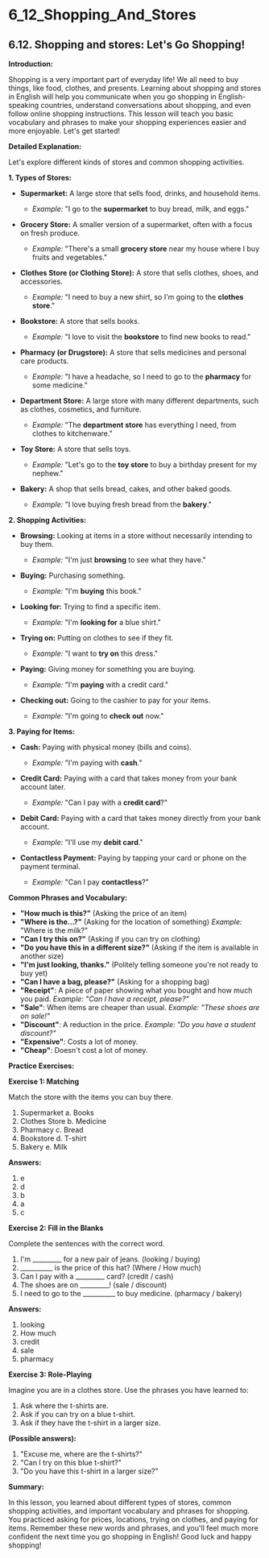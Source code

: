 # 6_12_Shopping_And_Stores

## 6.12. Shopping and stores: Let's Go Shopping!

**Introduction:**

Shopping is a very important part of everyday life! We all need to buy things, like food, clothes, and presents. Learning about shopping and stores in English will help you communicate when you go shopping in English-speaking countries, understand conversations about shopping, and even follow online shopping instructions. This lesson will teach you basic vocabulary and phrases to make your shopping experiences easier and more enjoyable. Let's get started!

**Detailed Explanation:**

Let's explore different kinds of stores and common shopping activities.

**1. Types of Stores:**

*   **Supermarket:** A large store that sells food, drinks, and household items.
    *   *Example:* "I go to the **supermarket** to buy bread, milk, and eggs."

*   **Grocery Store:** A smaller version of a supermarket, often with a focus on fresh produce.
    *   *Example:* "There's a small **grocery store** near my house where I buy fruits and vegetables."

*   **Clothes Store (or Clothing Store):** A store that sells clothes, shoes, and accessories.
    *   *Example:* "I need to buy a new shirt, so I'm going to the **clothes store**."

*   **Bookstore:** A store that sells books.
    *   *Example:* "I love to visit the **bookstore** to find new books to read."

*   **Pharmacy (or Drugstore):** A store that sells medicines and personal care products.
    *   *Example:* "I have a headache, so I need to go to the **pharmacy** for some medicine."

*   **Department Store:** A large store with many different departments, such as clothes, cosmetics, and furniture.
    *   *Example:* "The **department store** has everything I need, from clothes to kitchenware."

*   **Toy Store:** A store that sells toys.
    *   *Example:* "Let's go to the **toy store** to buy a birthday present for my nephew."

*   **Bakery:** A shop that sells bread, cakes, and other baked goods.
    *   *Example:* "I love buying fresh bread from the **bakery**."

**2. Shopping Activities:**

*   **Browsing:** Looking at items in a store without necessarily intending to buy them.
    *   *Example:* "I'm just **browsing** to see what they have."

*   **Buying:** Purchasing something.
    *   *Example:* "I'm **buying** this book."

*   **Looking for:** Trying to find a specific item.
    *   *Example:* "I'm **looking for** a blue shirt."

*   **Trying on:** Putting on clothes to see if they fit.
    *   *Example:* "I want to **try on** this dress."

*   **Paying:** Giving money for something you are buying.
    *   *Example:* "I'm **paying** with a credit card."

*   **Checking out:** Going to the cashier to pay for your items.
    *   *Example:* "I'm going to **check out** now."

**3. Paying for Items:**

*   **Cash:** Paying with physical money (bills and coins).
    *   *Example:* "I'm paying with **cash**."

*   **Credit Card:** Paying with a card that takes money from your bank account later.
    *   *Example:* "Can I pay with a **credit card**?"

*   **Debit Card:** Paying with a card that takes money directly from your bank account.
    *   *Example:* "I'll use my **debit card**."

*   **Contactless Payment:** Paying by tapping your card or phone on the payment terminal.
    *   *Example:* "Can I pay **contactless**?"

**Common Phrases and Vocabulary:**

*   **"How much is this?"** (Asking the price of an item)
*   **"Where is the...?"** (Asking for the location of something) *Example:* "Where is the milk?"
*   **"Can I try this on?"** (Asking if you can try on clothing)
*   **"Do you have this in a different size?"** (Asking if the item is available in another size)
*   **"I'm just looking, thanks."** (Politely telling someone you're not ready to buy yet)
*   **"Can I have a bag, please?"** (Asking for a shopping bag)
*   **"Receipt"**: A piece of paper showing what you bought and how much you paid. *Example: "Can I have a receipt, please?"*
*   **"Sale"**: When items are cheaper than usual. *Example: "These shoes are on sale!"*
*   **"Discount"**: A reduction in the price. *Example: "Do you have a student discount?"*
*   **"Expensive"**: Costs a lot of money.
*   **"Cheap"**: Doesn't cost a lot of money.

**Practice Exercises:**

**Exercise 1: Matching**

Match the store with the items you can buy there.

1.  Supermarket     a. Books
2.  Clothes Store   b. Medicine
3.  Pharmacy       c. Bread
4.  Bookstore       d. T-shirt
5.  Bakery         e. Milk

**Answers:**

1.  e
2.  d
3.  b
4.  a
5.  c

**Exercise 2: Fill in the Blanks**

Complete the sentences with the correct word.

1. I'm _________ for a new pair of jeans. (looking / buying)
2. __________ is the price of this hat? (Where / How much)
3. Can I pay with a _________ card? (credit / cash)
4. The shoes are on _________! (sale / discount)
5. I need to go to the __________ to buy medicine. (pharmacy / bakery)

**Answers:**

1.  looking
2.  How much
3.  credit
4.  sale
5.  pharmacy

**Exercise 3: Role-Playing**

Imagine you are in a clothes store. Use the phrases you have learned to:

1.  Ask where the t-shirts are.
2.  Ask if you can try on a blue t-shirt.
3.  Ask if they have the t-shirt in a larger size.

**(Possible answers):**

1.  "Excuse me, where are the t-shirts?"
2.  "Can I try on this blue t-shirt?"
3.  "Do you have this t-shirt in a larger size?"

**Summary:**

In this lesson, you learned about different types of stores, common shopping activities, and important vocabulary and phrases for shopping. You practiced asking for prices, locations, trying on clothes, and paying for items. Remember these new words and phrases, and you'll feel much more confident the next time you go shopping in English! Good luck and happy shopping!
